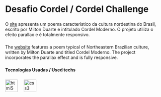 <h1 align="left">Desafio Cordel / Cordel Challenge</h1>

###

<p align="left">O <a href="https://luizcarvalhosilva.github.io/projeto-cordel/">site</a> apresenta um poema característico da cultura nordestina do Brasil, escrito por Milton Duarte e intitulado Cordel Moderno. O projeto utiliza o efeito parallax e é totalmente responsivo.</p>

###

<p align="left">The <a href="https://luizcarvalhosilva.github.io/projeto-cordel/">website</a> features a poem typical of Northeastern Brazilian culture, written by Milton Duarte and titled Cordel Moderno. The project incorporates the parallax effect and is fully responsive.</p>

###

<h4 align="left">Tecnologias Usadas / Used techs</h4>

###

<div align="left">
  <img src="https://cdn.jsdelivr.net/gh/devicons/devicon/icons/html5/html5-original.svg" height="40" alt="html5 logo"  />
  <img width="12" />
  <img src="https://cdn.jsdelivr.net/gh/devicons/devicon/icons/css3/css3-original.svg" height="40" alt="css3 logo"  />
</div>

###

